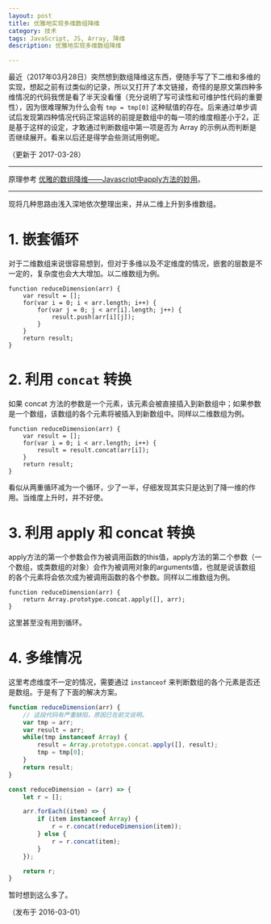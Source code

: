```yaml
---
layout: post
title: 优雅地实现多维数组降维
category: 技术
tags: JavaScript, JS, Array, 降维
description: 优雅地实现多维数组降维

---
```


最近（2017年03月28日）突然想到数组降维这东西，便随手写了下二维和多维的实现，想起之前有过类似的记录，所以又打开了本文链接，奇怪的是原文第四种多维情况的代码我愣是看了半天没看懂（充分说明了写可读性和可维护性代码的重要性），因为很难理解为什么会有 `tmp = tmp[0]` 这种赋值的存在。后来通过单步调试后发现第四种情况代码正常运转的前提是数组中的每一项的维度相差小于2，正是基于这样的设定，才敢通过判断数组中第一项是否为 Array 的示例从而判断是否继续展开。看来以后还是得学会些测试用例呢。

（更新于 2017-03-28）

---

原理参考 [优雅的数组降维——Javascript中apply方法的妙用](http://web.jobbole.com/85129/)。

---

现将几种思路由浅入深地依次整理出来，并从二维上升到多维数组。

# 1. 嵌套循环

对于二维数组来说很容易想到，但对于多维以及不定维度的情况，嵌套的层数是不一定的，复杂度也会大大增加。以二维数组为例。

	function reduceDimension(arr) {
		var result = [];
		for(var i = 0; i < arr.length; i++) {
			for(var j = 0; j < arr[i].length; j++) {
				result.push(arr[i][j]);
			}
		}
		return result;
	}

# 2. 利用 `concat` 转换

如果 concat 方法的参数是一个元素，该元素会被直接插入到新数组中；如果参数是一个数组，该数组的各个元素将被插入到新数组中。同样以二维数组为例。

	function reduceDimension(arr) {
		var result = [];
		for(var i = 0; i < arr.length; i++) {
			result = result.concat(arr[i]);
		}
		return result;
	}

看似从两重循环减为一个循环，少了一半，仔细发现其实只是达到了降一维的作用。当维度上升时，并不好使。

# 3. 利用 apply 和 concat 转换

apply方法的第一个参数会作为被调用函数的this值，apply方法的第二个参数（一个数组，或类数组的对象）会作为被调用对象的arguments值，也就是说该数组的各个元素将会依次成为被调用函数的各个参数。同样以二维数组为例。

	function reduceDimension(arr) {
		return Array.prototype.concat.apply([], arr);
	}

这里甚至没有用到循环。

# 4. 多维情况

这里考虑维度不一定的情况，需要通过 `instanceof` 来判断数组的各个元素是否还是数组。于是有了下面的解决方案。

```javascript
function reduceDimension(arr) {
    // 这段代码有严重缺陷，原因已在前文说明。
    var tmp = arr;
  	var result = arr;
  	while(tmp instanceof Array) {
      	result = Array.prototype.concat.apply([], result);
      	tmp = tmp[0];
  	}
  	return result;
}

const reduceDimension = (arr) => {
  	let r = [];

    arr.forEach((item) => {
        if (item instanceof Array) {
            r = r.concat(reduceDimension(item));
        } else {
            r = r.concat(item);
        }
    });

    return r;
}
```

暂时想到这么多了。

（发布于 2016-03-01）
